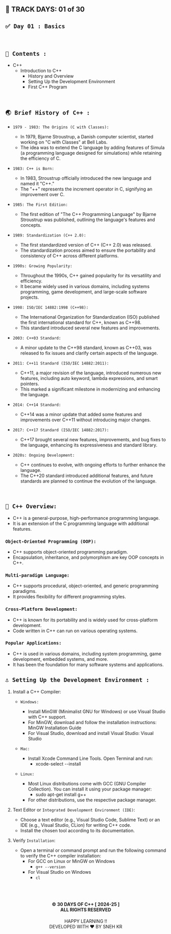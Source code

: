 ## 📅 TRACK DAYS: 01 of 30

## `✅ Day 01 : Basics`

</br>

## `📑 Contents :`

- C++
  - Introduction to C++
    - History and Overview
    - Setting Up the Development Environment
    - First C++ Program

</br>

## `🌏 Brief History of C++ :`

- `1979 - 1983: The Origins (C with Classes):`

  - In 1979, Bjarne Stroustrup, a Danish computer scientist, started working on "C with Classes" at Bell Labs.
  - The idea was to extend the C language by adding features of Simula (a programming language designed for simulations) while retaining the efficiency of C.

- `1983: C++ is Born:`

  - In 1983, Stroustrup officially introduced the new language and named it "C++."
  - The "++" represents the increment operator in C, signifying an improvement over C.

- `1985: The First Edition:`

  - The first edition of "The C++ Programming Language" by Bjarne Stroustrup was published, outlining the language's features and concepts.

- `1989: Standardization (C++ 2.0):`

  - The first standardized version of C++ (C++ 2.0) was released.
  - The standardization process aimed to ensure the portability and consistency of C++ across different platforms.

- `1990s: Growing Popularity:`

  - Throughout the 1990s, C++ gained popularity for its versatility and efficiency.
  - It became widely used in various domains, including systems programming, game development, and large-scale software projects.

- `1998: ISO/IEC 14882:1998 (C++98):`

  - The International Organization for Standardization (ISO) published the first international standard for C++, known as C++98.
  - This standard introduced several new features and improvements.

- `2003: C++03 Standard:`

  - A minor update to the C++98 standard, known as C++03, was released to fix issues and clarify certain aspects of the language.

- `2011: C++11 Standard (ISO/IEC 14882:2011):`

  - C++11, a major revision of the language, introduced numerous new features, including auto keyword, lambda expressions, and smart pointers.
  - This marked a significant milestone in modernizing and enhancing the language.

- `2014: C++14 Standard:`

  - C++14 was a minor update that added some features and improvements over C++11 without introducing major changes.

- `2017: C++17 Standard (ISO/IEC 14882:2017):`

  - C++17 brought several new features, improvements, and bug fixes to the language, enhancing its expressiveness and standard library.

- `2020s: Ongoing Development:`

  - C++ continues to evolve, with ongoing efforts to further enhance the language.
  - The C++20 standard introduced additional features, and future standards are planned to continue the evolution of the language.

</br>

## `🐧 C++ Overview:`

- C++ is a general-purpose, high-performance programming language.
- It is an extension of the C programming language with additional features.

### `Object-Oriented Programming (OOP):`

- C++ supports object-oriented programming paradigm.
- Encapsulation, inheritance, and polymorphism are key OOP concepts in C++.

### `Multi-paradigm Language:`

- C++ supports procedural, object-oriented, and generic programming paradigms.
- It provides flexibility for different programming styles.

### `Cross-Platform Development:`

- C++ is known for its portability and is widely used for cross-platform development.
- Code written in C++ can run on various operating systems.

### `Popular Applications:`

- C++ is used in various domains, including system programming, game development, embedded systems, and more.
- It has been the foundation for many software systems and applications.

## `⚓ Setting Up the Development Environment :`

1. Install a C++ Compiler:

   - `Windows:`

     - Install MinGW (Minimalist GNU for Windows) or use Visual Studio with C++ support.
     - For MinGW, download and follow the installation instructions: MinGW Installation Guide
     - For Visual Studio, download and install Visual Studio: Visual Studio

   - `Mac:`

     - Install Xcode Command Line Tools. Open Terminal and run:
       - xcode-select --install

   - `Linux:`

     - Most Linux distributions come with GCC (GNU Compiler Collection). You can install it using your package manager:
       - sudo apt-get install g++
     - For other distributions, use the respective package manager.

2. Text Editor or `Integrated Development Environment (IDE)`:

   - Choose a text editor (e.g., Visual Studio Code, Sublime Text) or an IDE (e.g., Visual Studio, CLion) for writing C++ code.
   - Install the chosen tool according to its documentation.

3. Verify `Installation`:
   - Open a terminal or command prompt and run the following command to verify the C++ compiler installation:
     - For GCC on Linux or MinGW on Windows
       - `g++ --version`
     - For Visual Studio on Windows
       - `cl`

</br></br>

<h4 align="center">
  © 30 DAYS OF C++ [ 2024-25 ] </br>
  ALL RIGHTS RESERVED
</h4>

<p align="center">
  HAPPY LEARNING !!</br>
  DEVELOPED WITH ❤️ BY SNEH KR 
</p>

